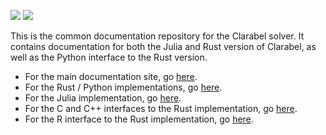   <a href="https://oxfordcontrol.github.io/ClarabelDocs/stable"><img src="https://img.shields.io/badge/Documentation-stable-purple.svg"></a>
  <a href="https://opensource.org/licenses/Apache-2.0"><img src="https://img.shields.io/badge/License-Apache%202.0-blue.svg"></a>

This is the common documentation repository for the Clarabel solver.  It contains documentation for both the Julia and Rust version of Clarabel, as well as the Python interface to the Rust version.  

* For the main documentation site, go [here](https://clarabel.org).
* For the Rust / Python implementations, go [here](https://github.com/oxfordcontrol/Clarabel.rs).
* For the Julia implementation, go [here](https://github.com/oxfordcontrol/Clarabel.jl).
* For the C and C++ interfaces to the Rust implementation, go [here](https://github.com/oxfordcontrol/Clarabel.cpp).
* For the R interface to the Rust implementation, go [here](https://github.com/oxfordcontrol/clarabel-r).


